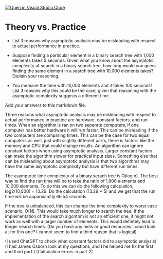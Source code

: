 [![Open in Visual Studio Code](https://classroom.github.com/assets/open-in-vscode-718a45dd9cf7e7f842a935f5ebbe5719a5e09af4491e668f4dbf3b35d5cca122.svg)](https://classroom.github.com/online_ide?assignment_repo_id=11862619&assignment_repo_type=AssignmentRepo)
# Theory vs. Practice

- List 3 reasons why asymptotic analysis may be misleading with respect to
  actual performance in practice.

- Suppose finding a particular element in a binary search tree with 1,000
  elements takes 5 seconds. Given what you know about the asymptotic complexity
  of search in a binary search tree, how long would you guess finding the same
  element in a search tree with 10,000 elements takes? Explain your reasoning.

- You measure the time with 10,000 elements and it takes 100 seconds! List 3
  reasons why this could be the case, given that reasoning with the asymptotic
  complexity suggests a different time.

Add your answers to this markdown file.

Three reasons what asymptotic analysis may be misleading with respect to actual performance in practice are hardware, constant factors, and run times. When an algorithm is ran on two seperate computers, if one computer has better hardware it will run faster. This can be misleading if the two computers are comparing times. This can be the case for two equal computers as well, just with slightly different parts, there is factors like the memory and CPU that could change results. An algorithm can ignore constant factors when using asymptotic analysis. Larger constant factors can make the algorithm slower for practical input sizes. Something else that can be misleading about asymptotic analysis is that two algorithms may have the same asymptotic complexity but have different run times. 


The asymptotic time complexity of a binary serach tree is O(log n). The best way to find the run time will be to take the ratio of 1,000 elements and 10,000 elements. To do this we can do the following calculation, log2(10,000) = 13.29. Do the calculation (13.29 * 5) and we get that the run time will be apporxiamtly 66.54 seconds. 

If the tree is unbalanced, this can change the time complexity to worst case scenario, O(N). This would take much longer to search the tree. If the implementation of the search algorithm is not an efficient one, it might not work as well with a larger number of elements. This would defintely lead to longer search times. (Do you have any hints or good resources I could look at for this one? I cannot seem to find a third reason that is logical)

(I used ChatGPT to check what constant factors did to asymptotic analysis)
(I had James Osborn look at my questions, and I he helped me fix the first and third part.) 
(Calculation errors in part 2)
